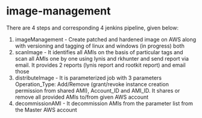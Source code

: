 # image-management

There are 4 steps and corresponding 4 jenkins pipeline, given below:

1. imageManagement - Create patched and hardened image on AWS along with versioning and tagging of linux and windows (in progress) both
2. scanImage - It identifies all AMIs on the basis of particular tags and scan all AMIs one by one using lynis and rkhunter and send report via email. It provides 2 reports (lynis report and rootkit report) and email those
3. distributeImage - It is parameterized job with 3 parameters Operation_Type: Add/Remove (grant/revoke instance creation permission from shared AMI), Account_ID and AMI_ID. It shares or remove all provided AMIs to/from given AWS account
4. decommissionAMI - It decommission AMIs from the parameter list from the Master AWS account
